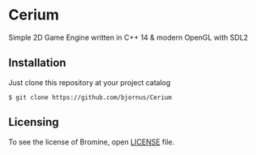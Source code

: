# Cerium
Simple 2D Game Engine written in C++ 14 & modern OpenGL with SDL2

## Installation
Just clone this repository at your project catalog

    $ git clone https://github.com/bjornus/Cerium

## Licensing
To see the license of Bromine, open <a href="https://github.com/bjornus/Cerium/blob/master/LICENSE" target="_blank">LICENSE</a> file.